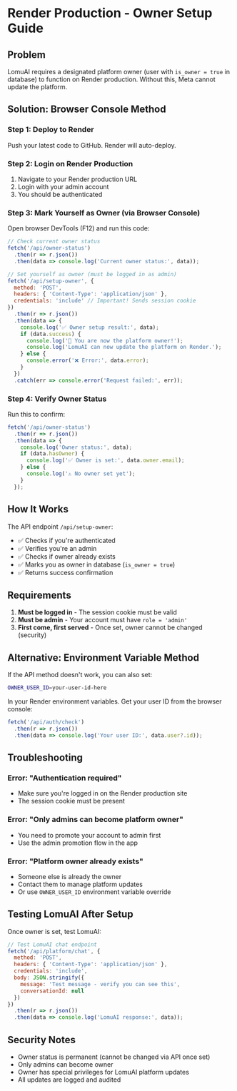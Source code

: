 # Render Production - Owner Setup Guide

## Problem
LomuAI requires a designated platform owner (user with `is_owner = true` in database) to function on Render production. Without this, Meta cannot update the platform.

## Solution: Browser Console Method

### Step 1: Deploy to Render
Push your latest code to GitHub. Render will auto-deploy.

### Step 2: Login on Render Production
1. Navigate to your Render production URL
2. Login with your admin account
3. You should be authenticated

### Step 3: Mark Yourself as Owner (via Browser Console)

Open browser DevTools (F12) and run this code:

```javascript
// Check current owner status
fetch('/api/owner-status')
  .then(r => r.json())
  .then(data => console.log('Current owner status:', data));

// Set yourself as owner (must be logged in as admin)
fetch('/api/setup-owner', {
  method: 'POST',
  headers: { 'Content-Type': 'application/json' },
  credentials: 'include' // Important! Sends session cookie
})
  .then(r => r.json())
  .then(data => {
    console.log('✅ Owner setup result:', data);
    if (data.success) {
      console.log('🎉 You are now the platform owner!');
      console.log('LomuAI can now update the platform on Render.');
    } else {
      console.error('❌ Error:', data.error);
    }
  })
  .catch(err => console.error('Request failed:', err));
```

### Step 4: Verify Owner Status

Run this to confirm:

```javascript
fetch('/api/owner-status')
  .then(r => r.json())
  .then(data => {
    console.log('Owner status:', data);
    if (data.hasOwner) {
      console.log('✅ Owner is set:', data.owner.email);
    } else {
      console.log('⚠️ No owner set yet');
    }
  });
```

## How It Works

The API endpoint `/api/setup-owner`:
- ✅ Checks if you're authenticated
- ✅ Verifies you're an admin
- ✅ Checks if owner already exists
- ✅ Marks you as owner in database (`is_owner = true`)
- ✅ Returns success confirmation

## Requirements

1. **Must be logged in** - The session cookie must be valid
2. **Must be admin** - Your account must have `role = 'admin'`
3. **First come, first served** - Once set, owner cannot be changed (security)

## Alternative: Environment Variable Method

If the API method doesn't work, you can also set:

```bash
OWNER_USER_ID=your-user-id-here
```

In your Render environment variables. Get your user ID from the browser console:

```javascript
fetch('/api/auth/check')
  .then(r => r.json())
  .then(data => console.log('Your user ID:', data.user?.id));
```

## Troubleshooting

### Error: "Authentication required"
- Make sure you're logged in on the Render production site
- The session cookie must be present

### Error: "Only admins can become platform owner"
- You need to promote your account to admin first
- Use the admin promotion flow in the app

### Error: "Platform owner already exists"
- Someone else is already the owner
- Contact them to manage platform updates
- Or use `OWNER_USER_ID` environment variable override

## Testing LomuAI After Setup

Once owner is set, test LomuAI:

```javascript
// Test LomuAI chat endpoint
fetch('/api/platform/chat', {
  method: 'POST',
  headers: { 'Content-Type': 'application/json' },
  credentials: 'include',
  body: JSON.stringify({
    message: 'Test message - verify you can see this',
    conversationId: null
  })
})
  .then(r => r.json())
  .then(data => console.log('LomuAI response:', data));
```

## Security Notes

- Owner status is permanent (cannot be changed via API once set)
- Only admins can become owner
- Owner has special privileges for LomuAI platform updates
- All updates are logged and audited
